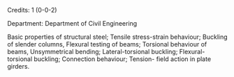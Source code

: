 Credits: 1 (0-0-2)

Department: Department of Civil Engineering

Basic properties of structural steel; Tensile stress-strain behaviour; Buckling of slender columns, Flexural testing of beams; Torsional behaviour of beams, Unsymmetrical bending; Lateral-torsional buckling; Flexural-torsional buckling; Connection behaviour; Tension- field action in plate girders.